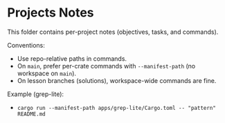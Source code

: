 # Projects Notes

This folder contains per-project notes (objectives, tasks, and commands).

Conventions:
- Use repo-relative paths in commands.
- On `main`, prefer per-crate commands with `--manifest-path` (no workspace on `main`).
- On lesson branches (solutions), workspace-wide commands are fine.

Example (grep-lite):
- `cargo run --manifest-path apps/grep-lite/Cargo.toml -- "pattern" README.md`
